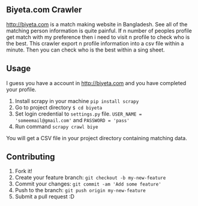 ## Biyeta.com Crawler
http://biyeta.com is a match making website in Bangladesh. See all of the matching person information is quite
painful. If n number of peoples profile get match with my preference then i need to visit n profile to check who is the best.
This crawler export n profile information into a csv file within a minute. Then you can check who is the best within a sing sheet.

## Usage
I guess you have a account in http://biyeta.com and you have completed your profile.

1. Install scrapy in your machine `pip install scrapy`
2. Go to project directory `$ cd biyeta`
3. Set login credential to `settings.py` file. `USER_NAME = 'someemail@gmail.com'` and `PASSWORD = 'pass'`
4. Run command `scrapy crawl biye`

You will get a CSV file in your project directory containing matching data.

## Contributing
1. Fork it!
2. Create your feature branch: `git checkout -b my-new-feature`
3. Commit your changes: `git commit -am 'Add some feature'`
4. Push to the branch: `git push origin my-new-feature`
5. Submit a pull request :D
